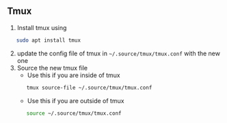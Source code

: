 ## Tmux
1. Install tmux using
```sh
   sudo apt install tmux
``` 
2. update the config file of tmux in `~/.source/tmux/tmux.conf` with the new one 
3. Source the new tmux file
   - Use this if you are inside of tmux
	```sh
	   tmux source-file ~/.source/tmux/tmux.conf
	```
   - Use this if you are outside of tmux
	```sh
	   source ~/.source/tmux/tmux.conf
	```
